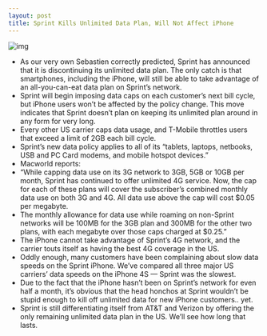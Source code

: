 ```yaml
---
layout: post
title: Sprint Kills Unlimited Data Plan, Will Not Affect iPhone
---
```

![img](http://media.idownloadblog.com/wp-content/uploads/2011/10/iphone-4s-sprint-e1319396052436.jpg)
* As our very own Sebastien correctly predicted, Sprint has announced that it is discontinuing its unlimited data plan. The only catch is that smartphones, including the iPhone, will still be able to take advantage of an all-you-can-eat data plan on Sprint’s network.
* Sprint will begin imposing data caps on each customer’s next bill cycle, but iPhone users won’t be affected by the policy change. This move indicates that Sprint doesn’t plan on keeping its unlimited plan around in any form for very long.
* Every other US carrier caps data usage, and T-Mobile throttles users that exceed a limit of 2GB each bill cycle.
* Sprint’s new data policy applies to all of its “tablets, laptops, netbooks, USB and PC Card modems, and mobile hotspot devices.”
* Macworld reports:
* “While capping data use on its 3G network to 3GB, 5GB or 10GB per month, Sprint has continued to offer unlimited 4G service. Now, the cap for each of these plans will cover the subscriber’s combined monthly data use on both 3G and 4G. All data use above the cap will cost $0.05 per megabyte.
* The monthly allowance for data use while roaming on non-Sprint networks will be 100MB for the 3GB plan and 300MB for the other two plans, with each megabyte over those caps charged at $0.25.”
* The iPhone cannot take advantage of Sprint’s 4G network, and the carrier touts itself as having the best 4G coverage in the US.
* Oddly enough, many customers have been complaining about slow data speeds on the Sprint iPhone. We’ve compared all three major US carriers’ data speeds on the iPhone 4S — Sprint was the slowest.
* Due to the fact that the iPhone hasn’t been on Sprint’s network for even half a month, it’s obvious that the head honchos at Sprint wouldn’t be stupid enough to kill off unlimited data for new iPhone customers.. yet.
* Sprint is still differentiating itself from AT&T and Verizon by offering the only remaining unlimited data plan in the US. We’ll see how long that lasts.

